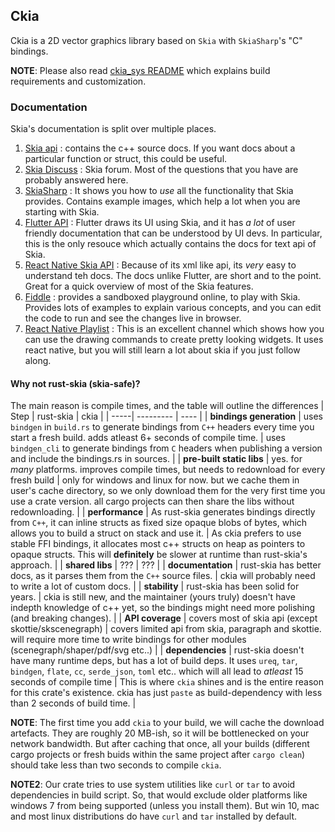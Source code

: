 ## Ckia
Ckia is a 2D vector graphics library based on `Skia` with `SkiaSharp`'s "C" bindings. 

**NOTE**: Please also read [ckia_sys README](./ckia_sys/README.md) which explains build requirements and customization. 

### Documentation
Skia's documentation is split over multiple places.

1. [Skia api](https://api.skia.org/) : contains the c++ source docs. If you want docs about a particular function or struct, this could be useful.
2. [Skia Discuss](https://groups.google.com/g/skia-discuss) : Skia forum. Most of the questions that you have are probably answered here.
3. [SkiaSharp](https://learn.microsoft.com/en-us/xamarin/xamarin-forms/user-interface/graphics/skiasharp/) : It shows you how to *use* all the functionality that Skia provides. Contains example images, which help a lot when you are starting with Skia.
4. [Flutter API](https://api.flutter.dev/flutter/dart-ui/Canvas-class.html) : Flutter draws its UI using Skia, and it has *a lot* of user friendly documentation that can be understood by UI devs. In particular, this is the only resouce which actually contains the docs for text api of Skia. 
5. [React Native Skia API](https://shopify.github.io/react-native-skia/docs/canvas/overview/) : Because of its xml like api, its *very* easy to understand teh docs. The docs unlike Flutter, are short and to the point. Great for a quick overview of most of the Skia features.
6. [Fiddle](https://fiddle.skia.org/named/) : provides a sandboxed playground online, to play with Skia. Provides lots of examples to explain various concepts, and you can edit the code to run and see the changes live in browser. 
7. [React Native Playlist](https://www.youtube.com/playlist?list=PLkOyNuxGl9jxyFx9YSRvy6dumPhofM3fs) : This is an excellent channel which shows how you can use the drawing commands to create pretty looking widgets. It uses react native, but you will still learn a lot about skia if you just follow along.

#### Why not rust-skia (skia-safe)?
The main reason is compile times, and the table will outline the differences
| Step | rust-skia | ckia |
| -----| --------- | ---- |
| **bindings generation** | uses `bindgen` in `build.rs` to generate bindings from `C++` headers every time you start a fresh build. adds atleast 6+ seconds of compile time. | uses `bindgen_cli` to generate bindings from `C` headers when publishing a version and include the bindings.rs in sources. |
| **pre-built static libs** | yes. for *many* platforms. improves compile times, but needs to redownload for every fresh build | only for windows and linux for now. but we cache them in user's cache directory, so we only download them for the very first time you use a crate version. all cargo projects can then share the libs without redownloading. | 
| **performance** | As rust-skia generates bindings directly from `C++`, it can inline structs as fixed size opaque blobs of bytes, which allows you to build a struct on stack and use it. | As ckia prefers to use stable FFI bindings, it allocates most c++ structs on heap as pointers to opaque structs. This will **definitely** be slower at runtime than rust-skia's approach. |
| **shared libs** | ??? | ??? |
| **documentation** | rust-skia has better docs, as it parses them from the `C++` source files. | ckia will probably need to write a lot of custom docs. | 
| **stability** | rust-skia has been solid for years. | ckia is still new, and the maintainer (yours truly) doesn't have indepth knowledge of c++ yet, so the bindings might need more polishing (and breaking changes).  | 
| **API coverage** | covers most of skia api (except skottie/skscenegraph) | covers limited api from skia, paragraph and skottie. will require more time to write bindings for other modules (scenegraph/shaper/pdf/svg etc..) | 
| **dependencies** | rust-skia doesn't have many runtime deps, but has a lot of build deps. It uses `ureq`, `tar`, `bindgen`, `flate`, `cc`, `serde_json`, `toml` etc.. which will all lead to *atleast* 15 seconds of compile time | This is where `ckia` shines and is the entire reason for this crate's existence. ckia has just `paste` as build-dependency with less than 2 seconds of build time. |

**NOTE**: The first time you add `ckia` to your build, we will cache the download artefacts. They are roughly 20 MB-ish, so it will be bottlenecked on your network bandwidth. But after caching that once, all your builds (different cargo projects or fresh buids within the same project after `cargo clean`) should take less than two seconds to compile `ckia`.

**NOTE2**: Our crate tries to use system utilities like `curl` or `tar` to avoid dependencies in build script. So, that would exclude older platforms like windows 7 from being supported (unless you install them). But win 10, mac and most linux distributions do have `curl` and `tar` installed by default.

